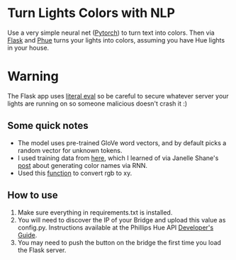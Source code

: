 ﻿# Turn Lights Colors with NLP

Use a very simple neural net ([Pytorch](https://github.com/pytorch/pytorch)) to turn text into colors. Then via [Flask](https://github.com/pallets/flask) and [Phue](https://github.com/studioimaginaire/phue/blob/master/phue.py) turns your lights into colors, assuming you have Hue lights in your house.


# Warning

The Flask app uses [literal eval](https://docs.python.org/3/library/ast.html#ast.literal_eval) so be careful to secure whatever server your lights are running on so someone malicious doesn't crash it :)

## Some quick notes

- The model uses pre-trained GloVe word vectors, and by default picks a random vector for unknown tokens.
- I used training data from [here](https://github.com/andrewortman/colorbot/tree/master/data), which I learned of via Janelle Shane's [post](https://aiweirdness.com/post/160985569682/paint-colors-designed-by-neural-network-part-2) about generating color names via RNN.
- Used this [function](https://gist.github.com/error454/6b94c46d1f7512ffe5ee) to convert rgb to xy. 

## How to use

1. Make sure everything in requirements.txt is installed.
2. You will need to discover the IP of your Bridge and upload this value as config.py. Instructions available at the Phillips Hue API [Developer's Guide](https://developers.meethue.com/develop/get-started-2/).
3. You may need to push the button on the bridge the first time you load the Flask server.
